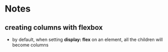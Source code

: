 # Notes

## creating columns with flexbox
- by default, when setting **display: flex** on an element, all the children
  will become columns
